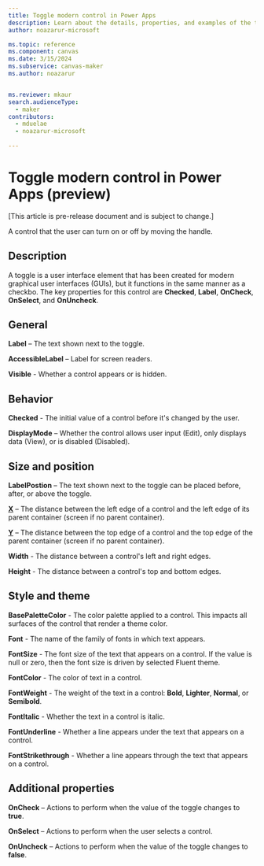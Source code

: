 ```yaml
---
title: Toggle modern control in Power Apps
description: Learn about the details, properties, and examples of the toggle modern control in Power Apps.
author: noazarur-microsoft

ms.topic: reference
ms.component: canvas
ms.date: 3/15/2024
ms.subservice: canvas-maker
ms.author: noazarur


ms.reviewer: mkaur
search.audienceType: 
  - maker
contributors:
  - mduelae
  - noazarur-microsoft
  
---
```

# Toggle modern control in Power Apps (preview)

[This article is pre-release document and is subject to change.]

A control that the user can turn on or off by moving the handle.

## Description

A toggle is a user interface element that has been created for modern graphical user interfaces (GUIs), but it functions in the same manner as a checkbo. The key properties for this control are **Checked**, **Label**, **OnCheck**, **OnSelect**, and **OnUncheck**.
 
## General

**Label** – The text shown next to the toggle. 

**AccessibleLabel** – Label for screen readers. 

**Visible** - Whether a control appears or is hidden. 

## Behavior

**Checked** - The initial value of a control before it's changed by the user. 

**DisplayMode** – Whether the control allows user input (Edit), only displays data (View), or is disabled (Disabled). 

## Size and position 

**LabelPostion** – The text shown next to the toggle can be placed before, after, or above the toggle. 

**[X](../properties-size-location.md)** – The distance between the left edge of a control and the left edge of its parent container (screen if no parent container).

**[Y](../properties-size-location.md)** – The distance between the top edge of a control and the top edge of the parent container (screen if no parent container).

**Width** - The distance between a control's left and right edges. 

**Height** - The distance between a control's top and bottom edges. 

## Style and theme

**BasePaletteColor** - The color palette applied to a control. This impacts all surfaces of the control that render a theme color. 

**Font** - The name of the family of fonts in which text appears. 

**FontSize** - The font size of the text that appears on a control. If the value is null or zero, then the font size is driven by selected Fluent theme. 

**FontColor** - The color of text in a control. 

**FontWeight** - The weight of the text in a control: **Bold**, **Lighter**, **Normal**, or **Semibold**. 

**FontItalic** - Whether the text in a control is italic. 

**FontUnderline** - Whether a line appears under the text that appears on a control. 

**FontStrikethrough** - Whether a line appears through the text that appears on a control. 

## Additional properties

**OnCheck** – Actions to perform when the value of the toggle changes to **true**. 

**OnSelect** – Actions to perform when the user selects a control. 

**OnUncheck** – Actions to perform when the value of the toggle changes to **false**. 
